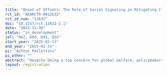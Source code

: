 ```yaml
---
title: "Onset of Offsets: The Role of Social Signaling in Mitigating Climate Change"
rct_id: "AEARCTR-0012632"
rct_id_num: "12632"
doi: "10.1257/rct.12632-2.1"
date: "2023-11-30"
status: "in_development"
jel: "D62, D64, D91, Q54"
start_year: "2025-01-13"
end_year: "2025-01-31"
pi: "Ashton Pallottini"
pi_other: ""
abstract: "Despite being a top concern for global welfare, policymakers have struggled to implement taxes to address climate change. This has led to an increasing reliance on voluntary actions taken by firms and consumers to combat carbon emissions. In this paper, I experimentally test a non-standard policy that publicizes voluntary consumer carbon mitigation, leveraging social rewards to increase uptake. Specifically, I show that posting names of carbon offset purchasers online is an effective tool to encourage voluntary carbon mitigation, as confirmed by experimentally estimated demand curves. Further, I show that social rewards vary heavily by perceived market penetration of offsets. Uptake increases vastly among those with the lowest perceptions of carbon offset market penetration but is only slightly impacted among those with moderate perceptions. I then estimate a structural model of demand for prosocial actions in the face of social rewards to understand the implications of my findings on optimal subsidy policy. To avoid crowding out social incentives, I show that optimal subsidies for consumer carbon mitigation technologies should start out small at low participation rates and ramp up as these technologies become more common. "
layout: registration
---
```


